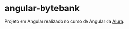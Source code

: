 # angular-bytebank
Projeto em Angular realizado no curso de Angular da [Alura](https://alura.com.br/curso-online-angular-comecando-framework).
